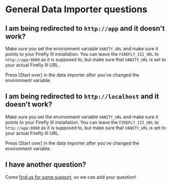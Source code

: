 # General Data Importer questions

## I am being redirected to `http://app` and it doesn't work?

Make sure you set the environment variable `VANITY_URL` and make sure it points to your Firefly III installation. You can leave the `FIREFLY_III_URL` to `http://app:8080` as it is supposed to, but make sure that `VANITY_URL` is set to your actual Firefly III URL.

Press \[Start over\] in the data importer after you've changed the environment variable.

## I am being redirected to `http://localhost` and it doesn't work?

Make sure you set the environment variable `VANITY_URL` and make sure it points to your Firefly III installation. You can leave the `FIREFLY_III_URL` to `http://app:8080` as it is supposed to, but make sure that `VANITY_URL` is set to your actual Firefly III URL.

Press \[Start over\] in the data importer after you've changed the environment variable.

## I have another question?

Come [find us for some support](../../../explanation/support.md), so we can add your question!
